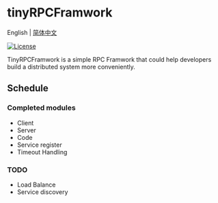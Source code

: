 # tinyRPCFramwork
English | [简体中文](README-CN.md)

[![License](https://img.shields.io/github/license/lim-yoona/tinyRPCFramwork)](LICENSE)

TinyRPCFramwork is a simple RPC Framwork that could help developers build a distributed system more conveniently.

## Schedule
### Completed modules
- Client  
- Server  
- Code  
- Service register
- Timeout Handling    

### TODO
- Load Balance  
- Service discovery   
